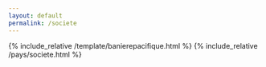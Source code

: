 ```yaml
---
layout: default
permalink: /societe
---
```


{% include_relative /template/banierepacifique.html %}
{% include_relative /pays/societe.html %}
